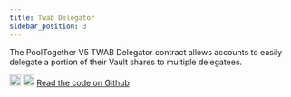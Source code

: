 ```yaml
---
title: Twab Delegator
sidebar_position: 3
---
```


The PoolTogether V5 TWAB Delegator contract allows accounts to easily delegate a portion of their Vault shares to multiple delegatees.

<div className='flex-center'>
  <img src="/img/github.svg" width="20" height="20" className='github-img-dark' />
  <img src="/img/github-light.png" width="20" height="20" className='github-img-light' />
  <a href="https://github.com/generationsoftware/pt-v5-twab-delegator">Read the code on Github</a>
</div>
